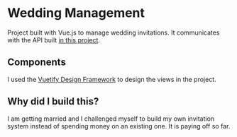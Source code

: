 # Wedding Management
Project built with Vue.js to manage wedding invitations. It communicates with the API built [in this project](https://github.com/jorgeribeiro/wedding-rsvp).

## Components
I used the [Vuetify Design Framework](https://vuetifyjs.com/en/) to design the views in the project.

## Why did I build this?
I am getting married and I challenged myself to build my own invitation system instead of spending money on an existing one. It is paying off so far.
